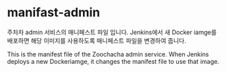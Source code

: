 # manifast-admin
주차차 admin 서비스의 매니페스트 파일 입니다. Jenkins에서 새 Docker iamge를 배포하면 해당 이미지를 사용하도록 매니페스트 파일을 변경하여 줍니다.

This is the manifest file of the Zoochacha admin service. When Jenkins deploys a new Dockeriamge, it changes the manifest file to use that image.

